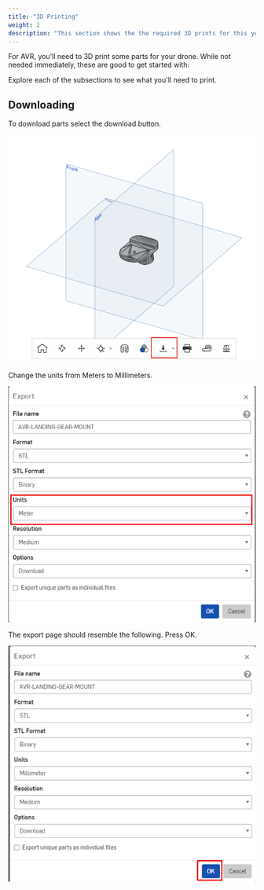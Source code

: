 ```yaml
---
title: "3D Printing"
weight: 2
description: "This section shows the the required 3D prints for this year's drone"
---
```


For AVR, you'll need to 3D print some parts for your drone.
While not needed immediately, these are good to get started with:

Explore each of the subsections to see what you'll need to print.

## Downloading

To download parts select the download button.

![Onshape Download Button](3d_download_button.png)

Change the units from Meters to Millimeters.

![Onshape Units Selection](3d_download_default.png)

The export page should resemble the following.
Press OK.

![Onshape Export Page](3d_download_mm.png)